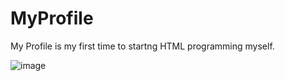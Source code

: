 # MyProfile
My Profile is my first time to startng HTML programming myself.

![image](https://github.com/ThitipaKu/MyProfile/assets/137502148/1b1a9f67-fc20-4312-90a1-eff5160bda07)
